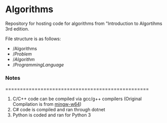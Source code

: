# Algorithms

Repository for hosting code for algorithms from "Introduction to Algortihms 3rd edition.

File structure is as follows:
  - /Algorithms 
  - /*Problem* 
  - /*Algorithm* 
  - /*ProgrammingLanguage*

### Notes

=================================================

  1. C/C++ code can be compiled via gcc/g++ compilers (Original Compilation is from [mingw-w64](http://mingw-w64.org/doku.php))
  2. C# code is compiled and ran through dotnet
  3. Python is coded and ran for Python 3

